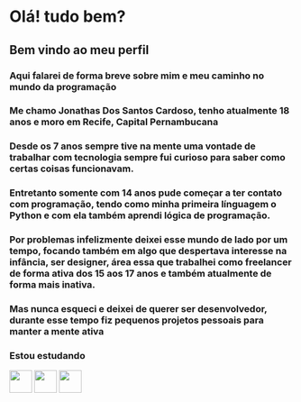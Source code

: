 # Olá! tudo bem? 
## Bem vindo ao meu perfil
### Aqui falarei de forma breve sobre mim e meu caminho no mundo da programação

### Me chamo Jonathas Dos Santos Cardoso, tenho atualmente 18 anos e moro em Recife, Capital Pernambucana

### Desde os 7 anos sempre tive na mente uma vontade de trabalhar com tecnologia sempre fui curioso para saber como certas coisas funcionavam.

### Entretanto somente com 14 anos pude começar a ter contato com programação, tendo como minha primeira línguagem o **Python** e com ela também aprendi lógica de programação.

### Por problemas infelizmente deixei esse mundo de lado por um tempo, focando também em algo que despertava interesse na infância, ser designer, área essa que trabalhei como freelancer de forma ativa dos 15 aos 17 anos e também atualmente de forma mais inativa.

### Mas nunca esqueci e deixei de querer ser desenvolvedor, durante esse tempo fiz pequenos projetos pessoais para manter a mente ativa
### Estou estudando
<img src='https://icongr.am/devicon/python-original.svg?size=128&color=currentColor' width='40' height='40'/> <img src='https://icongr.am/devicon/css3-original.svg?size=128&color=currentColor' width='40' height='40'/> <img src='https://icongr.am/devicon/javascript-original.svg?size=117&color=currentColor' width='40' height='40'/>






<!--
**JonathasSC/JonathasSC** is a ✨ _special_ ✨ repository because its `README.md` (this file) appears on your GitHub profile.

Here are some ideas to get you started:

- 🔭 I’m currently working on ...
- 🌱 I’m currently learning ...
- 👯 I’m looking to collaborate on ...
- 🤔 I’m looking for help with ...
- 💬 Ask me about ...
- 📫 How to reach me: ...
- 😄 Pronouns: ...
- ⚡ Fun fact: ...
-->
